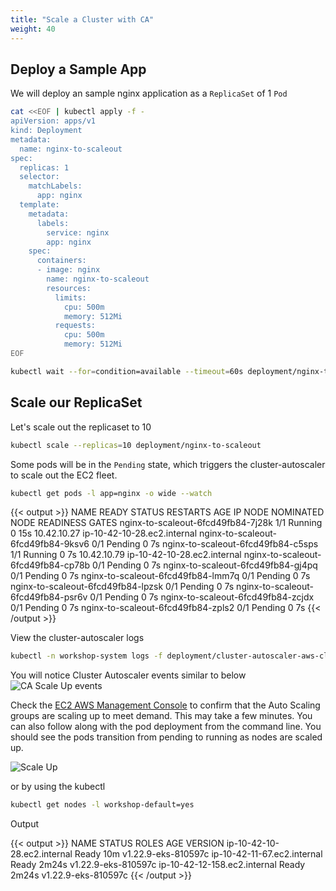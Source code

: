 ```yaml
---
title: "Scale a Cluster with CA"
weight: 40
---
```


## Deploy a Sample App

We will deploy an sample nginx application as a `ReplicaSet` of 1 `Pod`

```bash
cat <<EOF | kubectl apply -f -
apiVersion: apps/v1
kind: Deployment
metadata:
  name: nginx-to-scaleout
spec:
  replicas: 1
  selector:
    matchLabels:
      app: nginx
  template:
    metadata:
      labels:
        service: nginx
        app: nginx
    spec:
      containers:
      - image: nginx
        name: nginx-to-scaleout
        resources:
          limits:
            cpu: 500m
            memory: 512Mi
          requests:
            cpu: 500m
            memory: 512Mi
EOF

kubectl wait --for=condition=available --timeout=60s deployment/nginx-to-scaleout
```

## Scale our ReplicaSet

Let's scale out the replicaset to 10

```bash hook=ca-pod-scaleout timeout=180
kubectl scale --replicas=10 deployment/nginx-to-scaleout
```

Some pods will be in the `Pending` state, which triggers the cluster-autoscaler to scale out the EC2 fleet.

```bash test=false
kubectl get pods -l app=nginx -o wide --watch
```

{{< output >}}
NAME                                 READY   STATUS    RESTARTS   AGE   IP            NODE                          NOMINATED NODE   READINESS GATES
nginx-to-scaleout-6fcd49fb84-7j28k   1/1     Running   0          15s   10.42.10.27   ip-10-42-10-28.ec2.internal   <none>           <none>
nginx-to-scaleout-6fcd49fb84-9ksv6   0/1     Pending   0          7s    <none>        <none>                        <none>           <none>
nginx-to-scaleout-6fcd49fb84-c5sps   1/1     Running   0          7s    10.42.10.79   ip-10-42-10-28.ec2.internal   <none>           <none>
nginx-to-scaleout-6fcd49fb84-cp78b   0/1     Pending   0          7s    <none>        <none>                        <none>           <none>
nginx-to-scaleout-6fcd49fb84-gj4pq   0/1     Pending   0          7s    <none>        <none>                        <none>           <none>
nginx-to-scaleout-6fcd49fb84-lmm7q   0/1     Pending   0          7s    <none>        <none>                        <none>           <none>
nginx-to-scaleout-6fcd49fb84-lpzsk   0/1     Pending   0          7s    <none>        <none>                        <none>           <none>
nginx-to-scaleout-6fcd49fb84-psr6v   0/1     Pending   0          7s    <none>        <none>                        <none>           <none>
nginx-to-scaleout-6fcd49fb84-zcjdx   0/1     Pending   0          7s    <none>        <none>                        <none>           <none>
nginx-to-scaleout-6fcd49fb84-zpls2   0/1     Pending   0          7s    <none>        <none>                        <none>           <none>
{{< /output >}}

View the cluster-autoscaler logs

```bash test=false
kubectl -n workshop-system logs -f deployment/cluster-autoscaler-aws-cluster-autoscaler
```

You will notice Cluster Autoscaler events similar to below
![CA Scale Up events](/images/scaling-asg-up2.png)

Check the [EC2 AWS Management Console](https://console.aws.amazon.com/ec2/home?#Instances:sort=instanceId) to confirm that the Auto Scaling groups are scaling up to meet demand. This may take a few minutes. You can also follow along with the pod deployment from the command line. You should see the pods transition from pending to running as nodes are scaled up.

![Scale Up](/images/scaling-asg-up.png)

or by using the kubectl

```bash
kubectl get nodes -l workshop-default=yes
```

Output

{{< output >}}
NAME                           STATUS   ROLES    AGE     VERSION
ip-10-42-10-28.ec2.internal    Ready    <none>   10m     v1.22.9-eks-810597c
ip-10-42-11-67.ec2.internal    Ready    <none>   2m24s   v1.22.9-eks-810597c
ip-10-42-12-158.ec2.internal   Ready    <none>   2m24s   v1.22.9-eks-810597c
{{< /output >}}

